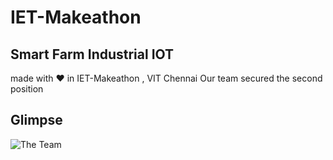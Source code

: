 # IET-Makeathon
## Smart Farm Industrial IOT 
made with :heart: in IET-Makeathon , VIT Chennai 
Our team secured the second position
## Glimpse
![The Team](https://github.com/kunal768/IET-Makeathon/blob/master/public/iet.JPG) 
